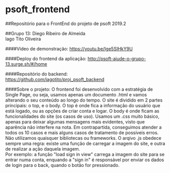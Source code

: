 # psoft_frontend
##Repositório para o FrontEnd do projeto de psoft 2019.2
  
##Grupo 13:
Diego Ribeiro de Almeida  
Iago Tito Oliveira

####Vídeo de demonstração:
https://youtu.be/Ige5SIHkY9U  

####Deploy do frontend da aplicação:
http://psoft-ajude-o-grupo-13.surge.sh/#/home  


####Repositório do backend:
https://github.com/iagotito/proj_psoft_backend  
  
####Sobre o projeto:
O frontend foi desenvolvido com a estratégia de Single Page, ou seja, usamos apenas um documento .html e vamos alterando o seu conteúdo ao longo do tempo. O site é dividido em 2 partes principais: o top, e o body. O top é onde fica a informação do usuário que está logado, ou as opções de criar conta e logar. O body é onde ficam as funcionalidades do site (os casos de uso). Usamos um .css muito básico, apenas para deixar algumas mensagens mais evidentes, visto que aparência não interfere na nota. Em contrapartida, conseguimos atender a todos os 10 casos e mais alguns casos de tratamento de possíveis erros. Não utilizamos quaisquer bibliotecas ou frameworks. O arqivo .js obedece sempre uma regra: existe uma função de carregar a imagem do site, e outra de realizar a ação daquela imagem.  
Por exemplo: a função "load sign in view" carrega a imagem do site para se entrar numa conta, enquando a  "sign in" é responsável por enviar os dados de login para o back, quando o botão for pressionado.



